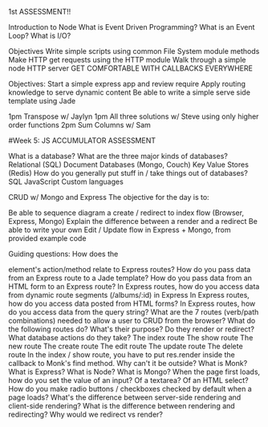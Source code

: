 1st ASSESSMENT!!

Introduction to Node
What is Event Driven Programming?
What is an Event Loop?
What is I/O?

Objectives
Write simple scripts using common File System module methods
Make HTTP get requests using the HTTP module
Walk through a simple node HTTP server
GET COMFORTABLE WITH CALLBACKS EVERYWHERE

Objectives:
Start a simple express app and review require
Apply routing knowledge to serve dynamic content
Be able to write a simple serve side template using Jade


1pm Transpose w/ Jaylyn
1pm All three solutions w/ Steve using only higher order functions
2pm Sum Columns w/ Sam


#Week 5:
JS ACCUMULATOR ASSESSMENT

What is a database?
What are the three major kinds of databases?
Relational (SQL)
Document Databases (Mongo, Couch)
Key Value Stores (Redis)
How do you generally put stuff in / take things out of databases?
SQL
JavaScript
Custom languages

CRUD w/ Mongo and Express
The objective for the day is to:

Be able to sequence diagram a create / redirect to index flow (Browser, Express, Mongo)
Explain the difference between a render and a redirect
Be able to write your own Edit / Update flow in Express + Mongo, from provided example code

Guiding questions:
How does the <form> element's action/method relate to Express routes?
How do you pass data from an Express route to a Jade template?
How do you pass data from an HTML form to an Express route?
In Express routes, how do you access data from dynamic route segments (/albums/:id) in Express
In Express routes, how do you access data posted from HTML forms?
In Express routes, how do you access data from the query string?
What are the 7 routes (verb/path combinations) needed to allow a user to CRUD from the browser?
What do the following routes do? What's their purpose? Do they render or redirect? What database actions do they take?
The index route
The show route
The new route
The create route
The edit route
The update route
The delete route
In the index / show route, you have to put res.render inside the callback to Monk's find method. Why can't it be outside?
What is Monk?
What is Express?
What is Node?
What is Mongo?
When the page first loads, how do you set the value of an input? Of a textarea? Of an HTML select?
How do you make radio buttons / checkboxes checked by default when a page loads?
What's the difference between server-side rendering and client-side rendering?
What is the difference between rendering and redirecting? Why would we redirect vs render?
